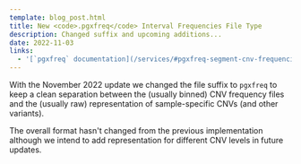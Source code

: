 ```yaml
---
template: blog_post.html
title: New <code>.pgxfreq</code> Interval Frequencies File Type
description: Changed suffix and upcoming additions...
date: 2022-11-03
links:
  - '[`pgxfreq` documentation](/services/#pgxfreq-segment-cnv-frequencies)'
---
```



With the November 2022 update we changed the file suffix to `pgxfreq` to keep a
clean separation between the (usually binned) CNV frequency files and the 
(usually raw) representation of sample-specific CNVs (and other variants).

<!--more-->

The overall format hasn't changed from the previous implementation although
we intend to add representation for different CNV levels in future updates.



